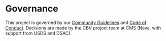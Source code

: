# Governance
This project is governed by our [Community Guidelines](COMMUNITY.md) and [Code of Conduct](CODE_OF_CONDUCT.md). Decisions are made by the CBV project team at CMS (Nava, with support from USDS and DSAC).
